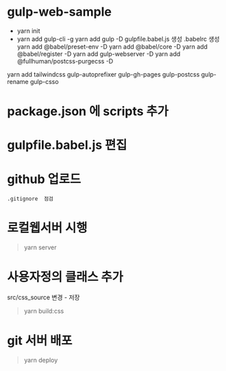 # gulp-web-sample

- yarn init
- yarn add gulp-cli -g
yarn add gulp -D
gulpfile.babel.js  생성
.babelrc 생성
yarn add @babel/preset-env  -D
yarn add @babel/core  -D
yarn add @babel/register -D
yarn add gulp-webserver -D
yarn add @fullhuman/postcss-purgecss -D


yarn add tailwindcss gulp-autoprefixer  gulp-gh-pages  gulp-postcss  gulp-rename gulp-csso

# package.json  에  scripts 추가

# gulpfile.babel.js  편집


# github 업로드
    .gitignore  점검

# 로컬웹서버 시행
 > yarn server

# 사용자정의 클래스 추가

src/css_source 변경 - 저장
> yarn build:css

# git 서버 배포
   
   >yarn deploy
